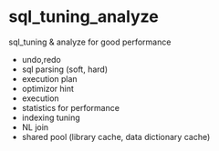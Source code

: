 # sql_tuning_analyze
sql_tuning &amp; analyze for good performance
 - undo,redo
 - sql parsing (soft, hard)
 - execution plan
 - optimizor hint
 - execution
 - statistics for performance
 - indexing tuning
 - NL join
 - shared pool (library cache, data dictionary cache)
